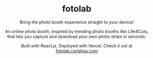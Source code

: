 <h1 align="center">fotolab</h1>

<div>
  <p align="center">Bring the photo booth experience straight to your device!</p>
  <p align="center">An online photo booth, inspired by trending photo booths like Life4Cuts, that lets you capture and download your own photo strips in seconds.</p>
  <p align="center">Built with React.js. Deployed with Vercel. Check it out at <a href="http://fotolab.carlahau.com">fotolab.carlahau.com</a></p>
</div>
